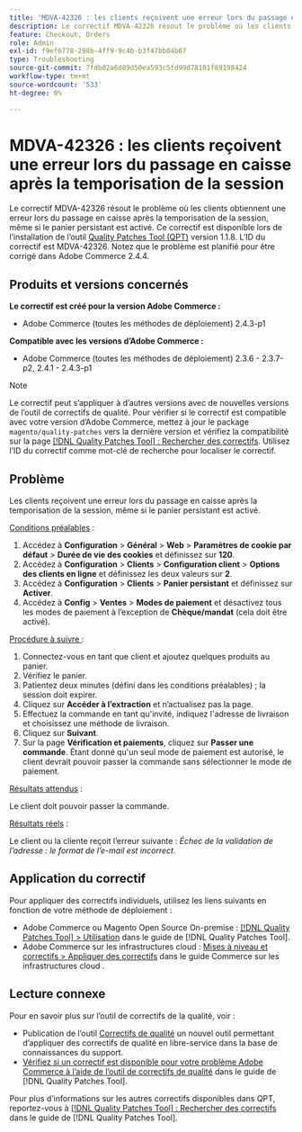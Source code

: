 ```yaml
---
title: 'MDVA-42326 : les clients reçoivent une erreur lors du passage en caisse après la temporisation de la session'
description: Le correctif MDVA-42326 résout le problème où les clients obtiennent une erreur lors du passage en caisse après la temporisation de la session, même si le panier persistant est activé. Ce correctif est disponible lorsque l’outil [Outil de correctifs de la qualité (QPT)](https://experienceleague.adobe.com/fr/docs/commerce-operations/tools/quality-patches-tool/quality-patches-tool-to-self-serve-quality-patches) 1.1.8 est installé. L’ID du correctif est MDVA-42326. Notez que le problème est planifié pour être corrigé dans Adobe Commerce 2.4.4.
feature: Checkout, Orders
role: Admin
exl-id: f9ef6778-298b-4ff9-9c4b-b3f47bb04b67
type: Troubleshooting
source-git-commit: 7fdb02a6d89d50ea593c5fd99d78101f89198424
workflow-type: tm+mt
source-wordcount: '533'
ht-degree: 0%

---
```


# MDVA-42326 : les clients reçoivent une erreur lors du passage en caisse après la temporisation de la session

Le correctif MDVA-42326 résout le problème où les clients obtiennent une erreur lors du passage en caisse après la temporisation de la session, même si le panier persistant est activé. Ce correctif est disponible lors de l’installation de l’outil [Quality Patches Tool (QPT)](https://experienceleague.adobe.com/fr/docs/commerce-operations/tools/quality-patches-tool/quality-patches-tool-to-self-serve-quality-patches) version 1.1.8. L’ID du correctif est MDVA-42326. Notez que le problème est planifié pour être corrigé dans Adobe Commerce 2.4.4.

## Produits et versions concernés

**Le correctif est créé pour la version Adobe Commerce :**

* Adobe Commerce (toutes les méthodes de déploiement) 2.4.3-p1

**Compatible avec les versions d’Adobe Commerce :**

* Adobe Commerce (toutes les méthodes de déploiement) 2.3.6 - 2.3.7-p2, 2.4.1 - 2.4.3-p1

>[!NOTE]
>
>Le correctif peut s’appliquer à d’autres versions avec de nouvelles versions de l’outil de correctifs de qualité. Pour vérifier si le correctif est compatible avec votre version d’Adobe Commerce, mettez à jour le package `magento/quality-patches` vers la dernière version et vérifiez la compatibilité sur la page [[!DNL Quality Patches Tool] : Rechercher des correctifs](https://experienceleague.adobe.com/fr/docs/commerce-operations/tools/quality-patches-tool/quality-patches-tool-to-self-serve-quality-patches). Utilisez l’ID du correctif comme mot-clé de recherche pour localiser le correctif.

## Problème

Les clients reçoivent une erreur lors du passage en caisse après la temporisation de la session, même si le panier persistant est activé.

<u>Conditions préalables</u> :

1. Accédez à **Configuration** > **Général** > **Web** > **Paramètres de cookie par défaut** > **Durée de vie des cookies** et définissez sur **120**.
1. Accédez à **Configuration** > **Clients** > **Configuration client** > **Options des clients en ligne** et définissez les deux valeurs sur **2**.
1. Accédez à **Configuration** > **Clients** > **Panier persistant** et définissez sur **Activer**.
1. Accédez à **Config** > **Ventes** > **Modes de paiement** et désactivez tous les modes de paiement à l’exception de **Chèque/mandat** (cela doit être activé).

<u>Procédure à suivre </u> :

1. Connectez-vous en tant que client et ajoutez quelques produits au panier.
1. Vérifiez le panier.
1. Patientez deux minutes (défini dans les conditions préalables) ; la session doit expirer.
1. Cliquez sur **Accéder à l’extraction** et n’actualisez pas la page.
1. Effectuez la commande en tant qu&#39;invité, indiquez l&#39;adresse de livraison et choisissez une méthode de livraison.
1. Cliquez sur **Suivant**.
1. Sur la page **Vérification et paiements**, cliquez sur **Passer une commande**. Étant donné qu&#39;un seul mode de paiement est autorisé, le client devrait pouvoir passer la commande sans sélectionner le mode de paiement.

<u>Résultats attendus</u> :

Le client doit pouvoir passer la commande.

<u>Résultats réels</u> :

Le client ou la cliente reçoit l’erreur suivante : *Échec de la validation de l’adresse : le format de l’e-mail est incorrect*.

## Application du correctif

Pour appliquer des correctifs individuels, utilisez les liens suivants en fonction de votre méthode de déploiement :

* Adobe Commerce ou Magento Open Source On-premise : [[!DNL Quality Patches Tool] > Utilisation](/help/tools/quality-patches-tool/usage.md) dans le guide de [!DNL Quality Patches Tool].
* Adobe Commerce sur les infrastructures cloud : [Mises à niveau et correctifs > Appliquer des correctifs](https://experienceleague.adobe.com/docs/commerce-cloud-service/user-guide/develop/upgrade/apply-patches.html?lang=fr) dans le guide Commerce sur les infrastructures cloud .

## Lecture connexe

Pour en savoir plus sur l’outil de correctifs de la qualité, voir :

* Publication de l’outil [Correctifs de qualité](https://experienceleague.adobe.com/fr/docs/commerce-operations/tools/quality-patches-tool/quality-patches-tool-to-self-serve-quality-patches) un nouvel outil permettant d’appliquer des correctifs de qualité en libre-service dans la base de connaissances du support.
* [Vérifiez si un correctif est disponible pour votre problème Adobe Commerce à l’aide de l’outil de correctifs de qualité](/help/tools/quality-patches-tool/patches-available-in-qpt/check-patch-for-magento-issue-with-magento-quality-patches.md) dans le guide de [!DNL Quality Patches Tool].

Pour plus d’informations sur les autres correctifs disponibles dans QPT, reportez-vous à [[!DNL Quality Patches Tool] : Rechercher des correctifs](https://experienceleague.adobe.com/tools/commerce-quality-patches/index.html?lang=fr) dans le guide de [!DNL Quality Patches Tool].
